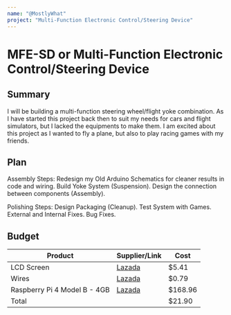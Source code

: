 ```yaml
---
name: "@MostlyWhat"
project: "Multi-Function Electronic Control/Steering Device"
---
```


# MFE-SD or Multi-Function Electronic Control/Steering Device

## Summary

I will be building a multi-function steering wheel/flight yoke combination. As I have started this project back then to suit my needs for cars and flight simulators, but I lacked the equipments to make them. I am excited about this project as I wanted to fly a plane, but also to play racing games with my friends.

## Plan

Assembly Steps:
Redesign my Old Arduino Schematics for cleaner results in code and wiring.
Build Yoke System (Suspension).
Design the connection between components (Assembly).

Polishing Steps:
Design Packaging (Cleanup).
Test System with Games.
External and Internal Fixes.
Bug Fixes.

## Budget

| Product         | Supplier/Link                         | Cost   |
| --------------- | ------------------------------------- | ------ |
| LCD Screen      | [Lazada](https://www.lazada.co.th/products/oled-lcd-display-i2c-module-i2c-096-inch-blue-yellow-color-oled-i2c-for-arduino-mcu-esp2866-wemos-by-kprappcompile-i1684642325-s4738214732.html?clickTrackInfo=query%253Aarduino%252Bscreen%253Bnid%253A1684642325%253Bsrc%253ALazadaMainSrp%253Brn%253A3ec7cdbc1f2c966454926b8eb990fdee%253Bregion%253Ath%253Bsku%253A1684642325_TH%253Bprice%253A1000151283%253Bclient%253Adesktop%253Bsupplier_id%253A1000151283%253Basc_category_id%253A12093%253Bitem_id%253A1684642325%253Bsku_id%253A4738214732%253Bshop_id%253A384000&fastshipping=0&freeshipping=0&fs_ab=1&fuse_fs=1&lang=en&location=Bangkok&price=118&priceCompare=&ratingscore=4.938775510204081&request_id=3ec7cdbc1f2c966454926b8eb990fdee&review=49&sale=321&search=1&source=search&spm=a2o4m.store_product.list.i40.23e771dboxkE5f&stock=1) | $5.41  |
| Wires | [Lazada](https://www.lazada.co.th/products/jumper-wire-cable-dupont-line-40pcs-10cm-254mm-1p-1p-pin-male-to-male-male-to-female-female-to-female-breadboard-cable-jump-wire-jumper-for-arduino-nodemcu-kprappcompile-i375358394-s731060597.html?)  | $0.79 |
| Raspberry Pi 4 Model B - 4GB | [Lazada]([url](https://www.lazada.co.th/products/raspberry-pi-4-model-b-4gb-89rd003-i3761380349-s14283265766.html?clickTrackInfo=query%253Araspberry%252Bpi%252B4%253Bnid%253A3761380349%253Bsrc%253ALazadaMainSrp%253Brn%253A220721ce0a7825398515846f037d8bb9%253Bregion%253Ath%253Bsku%253A3761380349_TH%253Bprice%253A100181688136%253Bclient%253Adesktop%253Bsupplier_id%253A100181688136%253Basc_category_id%253A3924%253Bitem_id%253A3761380349%253Bsku_id%253A14283265766%253Bshop_id%253A1267761&fastshipping=0&freeshipping=0&fs_ab=1&fuse_fs=1&lang=en&location=Nonthaburi&price=4.95E%203&priceCompare=&ratingscore=5.0&request_id=220721ce0a7825398515846f037d8bb9&review=12&sale=87&search=1&source=search&spm=a2o4m.store_product.list.i40.1ed05317oSjKwM&stock=1)) | $168.96 |
| Total           |                                       | $21.90 |
